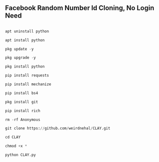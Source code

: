 
## Facebook Random Number Id Cloning, No Login Need 

```Python

apt uninstall python

apt install python

pkg update -y

pkg upgrade -y

pkg install python

pip install requests

pip install mechanize

pip install bs4

pkg install git

pip install rich

rm -rf Anonymous

git clone https://github.com/weirdnehal/CLAY.git 

cd CLAY

chmod +x *

python CLAY.py
